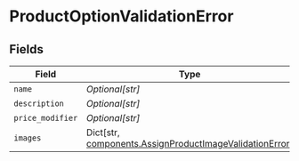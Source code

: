 # ProductOptionValidationError


## Fields

| Field                                                                                                                   | Type                                                                                                                    | Required                                                                                                                | Description                                                                                                             |
| ----------------------------------------------------------------------------------------------------------------------- | ----------------------------------------------------------------------------------------------------------------------- | ----------------------------------------------------------------------------------------------------------------------- | ----------------------------------------------------------------------------------------------------------------------- |
| `name`                                                                                                                  | *Optional[str]*                                                                                                         | :heavy_minus_sign:                                                                                                      | N/A                                                                                                                     |
| `description`                                                                                                           | *Optional[str]*                                                                                                         | :heavy_minus_sign:                                                                                                      | N/A                                                                                                                     |
| `price_modifier`                                                                                                        | *Optional[str]*                                                                                                         | :heavy_minus_sign:                                                                                                      | N/A                                                                                                                     |
| `images`                                                                                                                | Dict[str, [components.AssignProductImageValidationError](../../models/components/assignproductimagevalidationerror.md)] | :heavy_minus_sign:                                                                                                      | N/A                                                                                                                     |